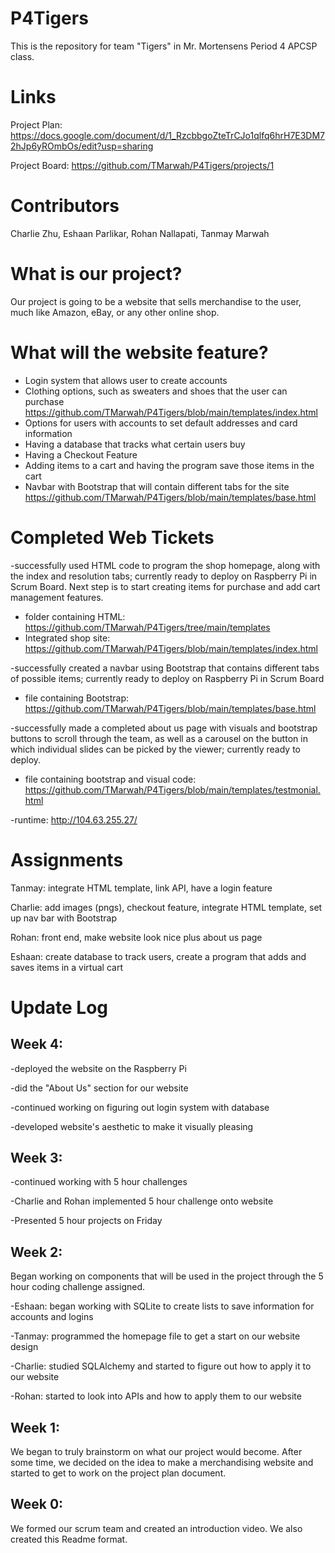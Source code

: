 # P4Tigers
This is the repository for team "Tigers" in Mr. Mortensens Period 4 APCSP class.

# Links
Project Plan: https://docs.google.com/document/d/1_RzcbbgoZteTrCJo1qlfq6hrH7E3DM72hJp6yROmbOs/edit?usp=sharing

Project Board: https://github.com/TMarwah/P4Tigers/projects/1

# Contributors
Charlie Zhu, Eshaan Parlikar, Rohan Nallapati, Tanmay Marwah

# What is our project?
Our project is going to be a website that sells merchandise to the user, much like Amazon, eBay, or any other online
shop.

# What will the website feature?
- Login system that allows user to create accounts
- Clothing options, such as sweaters and shoes that the user can purchase https://github.com/TMarwah/P4Tigers/blob/main/templates/index.html
- Options for users with accounts to set default addresses and card information
- Having a database that tracks what certain users buy
- Having a Checkout Feature
- Adding items to a cart and having the program save those items in the cart
- Navbar with Bootstrap that will contain different tabs for the site https://github.com/TMarwah/P4Tigers/blob/main/templates/base.html

# Completed Web Tickets
-successfully used HTML code to program the shop homepage, along with the index and resolution tabs; currently 
ready to deploy on Raspberry Pi in Scrum Board. Next step is to start creating items for purchase and add cart management features.
- folder containing HTML: https://github.com/TMarwah/P4Tigers/tree/main/templates
- Integrated shop site: https://github.com/TMarwah/P4Tigers/blob/main/templates/index.html

-successfully created a navbar using Bootstrap that contains different tabs of possible items; currently ready to deploy
on Raspberry Pi in Scrum Board
- file containing Bootstrap: https://github.com/TMarwah/P4Tigers/blob/main/templates/base.html

-successfully made a completed about us page with visuals and bootstrap buttons to scroll through the team, as well as a carousel on the button in which individual slides can be picked by the viewer; currently ready to deploy.
- file containing bootstrap and visual code: https://github.com/TMarwah/P4Tigers/blob/main/templates/testmonial.html

-runtime: http://104.63.255.27/

# Assignments
Tanmay: integrate HTML template, link API, have a login feature

Charlie: add images (pngs), checkout feature, integrate HTML template, set up nav bar with Bootstrap

Rohan: front end, make website look nice plus about us page

Eshaan: create database to track users, create a program that adds and saves items in a virtual cart

# Update Log
## Week 4:
-deployed the website on the Raspberry Pi

-did the "About Us" section for our website

-continued working on figuring out login system with database

-developed website's aesthetic to make it visually pleasing

## Week 3:
-continued working with 5 hour challenges

-Charlie and Rohan implemented 5 hour challenge onto website

-Presented 5 hour projects on Friday

## Week 2:
Began working on components that will be used in the project through the 5 hour coding challenge assigned.

-Eshaan: began working with SQLite to create lists to save information for accounts and logins

-Tanmay: programmed the homepage file to get a start on our website design

-Charlie: studied SQLAlchemy and started to figure out how to apply it to our website

-Rohan: started to look into APIs and how to apply them to our website
## Week 1:
We began to truly brainstorm on what our project would become. After some time, we decided on the idea to make a merchandising website and started to get to work on the project plan document.
## Week 0:
We formed our scrum team and created an introduction video. We also created this Readme format.

